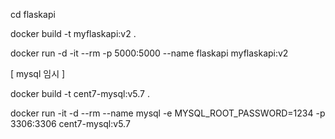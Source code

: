 cd flaskapi

docker build -t myflaskapi:v2 .

docker run -d -it --rm -p 5000:5000 --name flaskapi myflaskapi:v2



[ mysql 임시 ]

docker build -t cent7-mysql:v5.7 .

docker run -it -d --rm --name mysql -e MYSQL_ROOT_PASSWORD=1234 -p 3306:3306 cent7-mysql:v5.7
